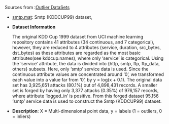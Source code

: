 Sources from :[Outlier DataSets](http://odds.cs.stonybrook.edu/)

- [smtp.mat](./smtp.mat): Smtp (KDDCUP99) dataset,
 - **Dataset Information**

    The original KDD Cup 1999 dataset from UCI machine learning repository contains 41 attributes (34 continuous, and 7 categorical), however, they are reduced to 4 attributes (service, duration, src_bytes, dst_bytes) as these attributes are regarded as the most basic attributes(see kddcup.names), where only ‘service’ is categorical. Using the ‘service’ attribute, the data is divided into {http, smtp, ftp, ftp_data, others} subsets. Here, only ‘smtp’ service data is used. Since the continuous attribute values are concentrated around ‘0’, we transformed each value into a value far from ‘0’, by y = log(x + 0.1). The original data set has 3,925,651 attacks (80.1%) out of 4,898,431 records. A smaller set is forged by having only 3,377 attacks (0.35%) of 976,157 records, where attribute ‘logged_in’ is positive. From this forged dataset 95,156 ‘smtp’ service data is used to construct the Smtp (KDDCUP99) dataset.
 - **Description**: X = Multi-dimensional point data, y = labels (1 = outliers, 0 = inliers)
